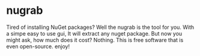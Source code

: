 # nugrab

Tired of installing NuGet packages? Well the nugrab is the tool for you. With a simpe easy to use gui, It will extract any nuget package.
But now you might ask, how much does it cost? Nothing. This is free software that is even open-source. enjoy!
